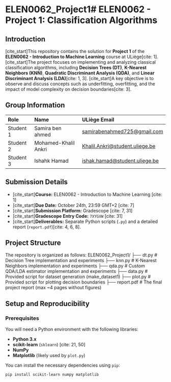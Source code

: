 # ELEN0062_Project1# ELEN0062 - Project 1: Classification Algorithms

## Introduction

[cite_start]This repository contains the solution for **Project 1** of the **ELEN0062 - Introduction to Machine Learning** course at ULiège[cite: 1]. [cite_start]The project focuses on implementing and analyzing classical classification algorithms, including **Decision Trees (DT)**, **K-Nearest Neighbors (KNN)**, **Quadratic Discriminant Analysis (QDA)**, and **Linear Discriminant Analysis (LDA)**[cite: 1, 3]. [cite_start]A key objective is to observe and discuss concepts such as underfitting, overfitting, and the impact of model complexity on decision boundaries[cite: 3].

## Group Information

| Role | Name | ULiège Email |
| :--- | :--- | :--- |
| Student 1 | Samira ben ahmed | samirabenahmed725@gmail.com |
| Student 2 | Mohamed-Khalil Ankri | Khalil.Ankri@student.uliege.be |
| Student 3  | Ishahk Hamad | ishak.hamad@student.uliege.be |

## Submission Details

* [cite_start]**Course:** ELEN0062 - Introduction to Machine Learning [cite: 1]
* [cite_start]**Due Date:** October 24th, 23:59 GMT+2 [cite: 7]
* [cite_start]**Submission Platform:** Gradescope [cite: 7, 31]
* [cite_start]**Gradescope Entry Code:** `7XYGVW` [cite: 31]
* [cite_start]**Deliverables:** Separate Python scripts (`.py`) and a detailed report (`report.pdf`)[cite: 4, 6, 8].

## Project Structure

The repository is organized as follows:
ELEN0062_Project1/
├── dt.py           # Decision Tree implementation and experiments
├── knn.py          # K-Nearest Neighbors implementation and experiments
├── qda.py          # Custom QDA/LDA estimator implementation and experiments
├── data.py         # Provided script for dataset generation (make_dataset1) ├── plot.py         # Provided script for plotting decision boundaries ├── report.pdf      # The final project report (max ~4 pages without figures) 

## Setup and Reproducibility

### Prerequisites

You will need a Python environment with the following libraries:

* **Python 3.x**
* **scikit-learn** (`sklearn`) [cite: 21, 50]
* **NumPy**
* **Matplotlib** (likely used by `plot.py`)

You can install the necessary dependencies using `pip`:

```bash
pip install scikit-learn numpy matplotlib
